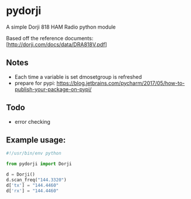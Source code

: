 # pydorji
A simple Dorji 818 HAM Radio python module

Based off the reference documents: [http://dorji.com/docs/data/DRA818V.pdf]

## Notes
 * Each time a variable is set dmosetgroup is refreshed
 * prepare for pypi: https://blog.jetbrains.com/pycharm/2017/05/how-to-publish-your-package-on-pypi/

## Todo
 * error checking 

## Example usage:
```python
#!/usr/bin/env python

from pydorji import Dorji

d = Dorji()
d.scan_freq("144.3320")
d['tx'] = "144.4460"
d['rx'] = "144.4460"
```
